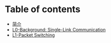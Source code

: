 # Table of contents

* [简介](README.md)
* [L0-Background: Single-Link Communication](l0-background-single-link-communication.md)
* [L1-Packet Switching](l1-packet-switching.md)
